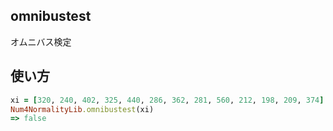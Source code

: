 omnibustest
-----------
オムニバス検定

## 使い方

```ruby
xi = [320, 240, 402, 325, 440, 286, 362, 281, 560, 212, 198, 209, 374]
Num4NormalityLib.omnibustest(xi)
=> false
```

